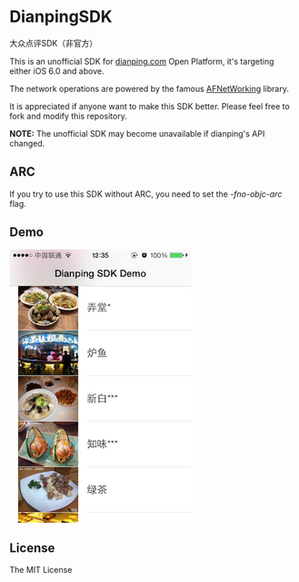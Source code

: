 DianpingSDK
===========

大众点评SDK（非官方）   

This is an unofficial SDK for [dianping.com](http://dianping.com) Open Platform, it's targeting either iOS 6.0 and above.

The network operations are powered by the famous [AFNetWorking](https://github.com/AFNetworking/AFNetworking) library.

It is appreciated if anyone want to make this SDK better. Please feel free to fork and modify this repository.

**NOTE:** The unofficial SDK may become unavailable if dianping's API changed. 

## ARC

If you try to use this SDK without ARC, you need to set the *-fno-objc-arc* flag.

## Demo

![My image](screenshot.PNG)

## License

The MIT License

